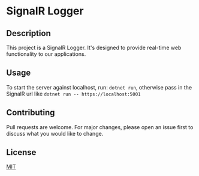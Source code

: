 # SignalR Logger

## Description

This project is a SignalR Logger. It's designed to provide real-time web functionality to our applications.

## Usage

To start the server against localhost, run: `dotnet run`, otherwise pass in the SignalR url like `dotnet run -- https://localhost:5001`

## Contributing

Pull requests are welcome. For major changes, please open an issue first to discuss what you would like to change.

## License

[MIT](https://choosealicense.com/licenses/mit/)